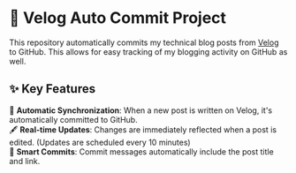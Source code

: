 # 🚀 Velog Auto Commit Project

This repository automatically commits my technical blog posts from [Velog](https://velog.io/@mi_nini/) to GitHub. This allows for easy tracking of my blogging activity on GitHub as well.

## ✨ Key Features

🔄 **Automatic Synchronization**: When a new post is written on Velog, it's automatically committed to GitHub.  
🖋 **Real-time Updates**: Changes are immediately reflected when a post is edited. (Updates are scheduled every 10 minutes)  
📌 **Smart Commits**: Commit messages automatically include the post title and link.

